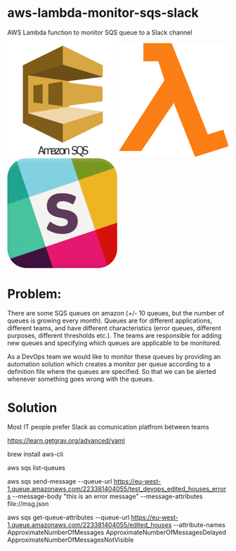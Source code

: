 # aws-lambda-monitor-sqs-slack
AWS Lambda function to monitor SQS queue to a Slack channel
<img width="250" src="https://github.com/Ismail-AlJubbah/aws-lambda-monitor-sqs-slack/raw/master/imgs/sqs.png"/>
<img width="250" src="https://github.com/Ismail-AlJubbah/aws-lambda-monitor-sqs-slack/raw/master/imgs/lambda.png"/>
<img width="250" src="https://github.com/Ismail-AlJubbah/aws-lambda-monitor-sqs-slack/raw/master/imgs/slack.png"/>

# Problem:

There are some SQS queues on amazon (+/- 10 queues, but the number of queues is growing every month). Queues are for different applications, different teams, and have different characteristics (error queues, different purposes, different thresholds etc.). The teams are responsible for adding new queues and specifying which queues are applicable to be monitored.

As a DevOps team we would like to monitor these queues by providing an automation solution which creates a monitor per queue according to a definition file where the queues are specified. So that we can be alerted whenever something goes wrong with the queues.

# Solution
Most IT people prefer Slack as comunication platfrom between teams

https://learn.getgrav.org/advanced/yaml

brew install aws-cli

aws sqs list-queues

aws sqs send-message --queue-url https://eu-west-1.queue.amazonaws.com/223381404055/test_devops_edited_houses_errors --message-body "this is an error message"  --message-attributes file://msg.json

aws sqs get-queue-attributes --queue-url https://eu-west-1.queue.amazonaws.com/223381404055/edited_houses  --attribute-names ApproximateNumberOfMessages ApproximateNumberOfMessagesDelayed ApproximateNumberOfMessagesNotVisible
